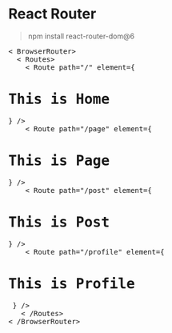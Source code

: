 # React Router

> npm install react-router-dom@6


<pre>
< BrowserRouter>
  < Routes>
    < Route path="/" element={<h1>This is Home</h1>} />
    < Route path="/page" element={<h1>This is Page</h1>} />
    < Route path="/post" element={<h1>This is Post</h1>} />
    < Route path="/profile" element={<h1>This is Profile</h1> } />
   < /Routes>
< /BrowserRouter>
</pre>
